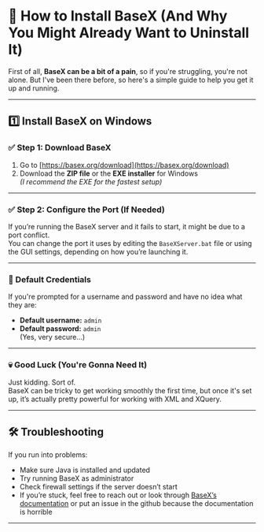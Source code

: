 # 🧩 How to Install BaseX (And Why You Might Already Want to Uninstall It)

First of all, **BaseX can be a bit of a pain**, so if you're struggling, you're not alone. But I've been there before, so here's a simple guide to help you get it up and running.

---

## 1️⃣ Install BaseX on Windows

### ✅ Step 1: Download BaseX

1. Go to [https://basex.org/download](https://basex.org/download)  
2. Download the **ZIP file** or the **EXE installer** for Windows  
   *(I recommend the EXE for the fastest setup)*

---

### ✅ Step 2: Configure the Port (If Needed)

If you’re running the BaseX server and it fails to start, it might be due to a port conflict.  
You can change the port it uses by editing the `BaseXServer.bat` file or using the GUI settings, depending on how you’re launching it.

---

### 🔐 Default Credentials

If you're prompted for a username and password and have no idea what they are:  
- **Default username:** `admin`  
- **Default password:** `admin`  
(Yes, very secure...)

---

### 💀 Good Luck (You're Gonna Need It)

Just kidding. Sort of.  
BaseX can be tricky to get working smoothly the first time, but once it's set up, it’s actually pretty powerful for working with XML and XQuery.

---

## 🛠️ Troubleshooting

If you run into problems:  
- Make sure Java is installed and updated  
- Try running BaseX as administrator  
- Check firewall settings if the server doesn’t start  
- If you’re stuck, feel free to reach out or look through [BaseX’s documentation](https://docs.basex.org) or put an issue in the github because the documentation is horrible

---
